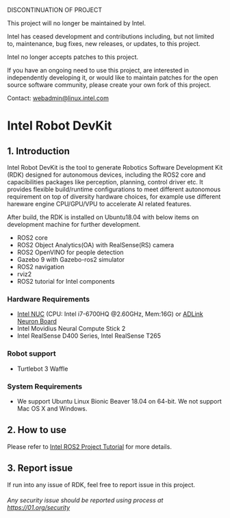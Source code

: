 DISCONTINUATION OF PROJECT

This project will no longer be maintained by Intel.

Intel has ceased development and contributions including, but not limited to, maintenance, bug fixes, new releases, or updates, to this project.  

Intel no longer accepts patches to this project.

If you have an ongoing need to use this project, are interested in independently developing it, or would like to maintain patches for the open source software community, please create your own fork of this project.  

Contact: webadmin@linux.intel.com
# Intel Robot DevKit

## 1. Introduction
Intel Robot DevKit is the tool to generate Robotics Software Development Kit (RDK) designed for autonomous devices, including the ROS2 core and capacibilities packages like perception, planning, control driver etc. It provides flexible build/runtime configurations to meet different autonomous requirement on top of diversity hardware choices, for example use different hareware engine CPU/GPU/VPU to accelerate AI related features.

After build, the RDK is installed on Ubuntu18.04 with below items on development machine for further development.
* ROS2 core
* ROS2 Object Analytics(OA) with RealSense(RS) camera
* ROS2 OpenVINO for people detection
* Gazebo 9 with Gazebo-ros2 simulator
* ROS2 navigation
* rviz2
* ROS2 tutorial for Intel components

### Hardware Requirements
* [Intel NUC](https://www.intel.com/content/www/us/en/products/boards-kits/nuc/kits.html) (CPU: Intel i7-6700HQ @2.60GHz, Mem:16G) or [ADLink Neuron Board](https://neuron.adlinktech.com/en/)
* Intel Movidius Neural Compute Stick 2
* Intel RealSense D400 Series, Intel RealSense T265

### Robot support
* Turtlebot 3 Waffle

### System Requirements
* We support Ubuntu Linux Bionic Beaver 18.04 on 64-bit. We not support Mac OS X and Windows.

## 2. How to use
Please refer to [Intel ROS2 Project Tutorial](https://intel.github.io/robot_devkit_doc/) for more details.

## 3. Report issue
If run into any issue of RDK, feel free to report issue in this project.

###### *Any security issue should be reported using process at https://01.org/security*
